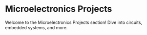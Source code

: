 # Microelectronics Projects

Welcome to the Microelectronics Projects section! Dive into circuits, embedded systems, and more. 
